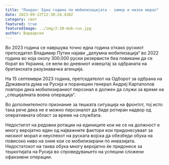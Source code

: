 ```yaml
---
title: "Лондон: Една година по мобилизацијата - замор и низок морал"
date: 2023-09-22T12:30:24.438Z
category: свет
featured: true
featuredImage: ../img/2-30-mob-rus.jpg
author: Вардарски
---
```

Во 2023 година се навршува точно една година откако рускиот претседател Владимир Путин најави „делумна мобилизација“ во 2022 година во која околу 300.000 руски резервисти беа повикани да се борат во Украина, се вели во дневниот извештај за одбраната на британската разузнавачка агенција.

На 15 септември 2023 година, претседателот на Одборот за одбрана на Државната дума на Русија и поранешен генерал Андреј Картаполов повтори дека мобилизираниот персонал е должен да служи за време на „специјалната воена операција“.

Во дополнителното признание за тешката ситуација на фронтот, тој исто така рече дека не е можно персоналот да биде ротиран надвор од оперативната област за време на службата.

Недостигот на редовни ротации на единиците кои не се на должност е многу веројатно еден од најважните фактори кои придонесуваат за нискиот морал и неуспехот на руската војска да обезбеди обука на повисоко ниво на оние кои се мобилизирани по инвазијата. Недостатокот на таква обука многу веројатно ќе придонесе за тешкотијата на Русија во спроведувањето на успешни сложени офанзивни операции.
